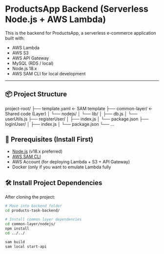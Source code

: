 # ProductsApp Backend (Serverless Node.js + AWS Lambda)

This is the backend for ProductsApp, a serverless e-commerce application built with:
- AWS Lambda
- AWS S3
- AWS API Gateway
- MySQL (RDS / local)
- Node.js 18.x
- AWS SAM CLI for local development

---

## 📦 Project Structure

project-root/
├── template.yaml              ← SAM template 
├── common-layer/              ← Shared code (Layer)
│   └── nodejs/
│       └── lib/
│           ├── db.js
│           └── userUtils.js
├── registerUser/
│   ├── index.js
│   └── package.json
├── loginUser/
│   ├── index.js
│   └── package.json
└── ...


## 🧩 Prerequisites (Install First)

- [Node.js](https://nodejs.org/) (v18.x preferred)
- [AWS SAM CLI](https://docs.aws.amazon.com/serverless-application-model/latest/developerguide/install-sam-cli.html)
- AWS Account (for deploying Lambda + S3 + API Gateway)
- Docker (only if you want to emulate Lambda fully


## 🛠 Install Project Dependencies

After cloning the project:

```bash
# Move into backend folder
cd products-task-backend/

# Install common layer dependencies
cd common-layer/nodejs/
npm install
cd ../../

sam build
sam local start-api



